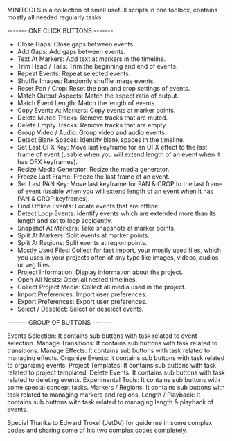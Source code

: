 MINITOOLS is a collection of small usefull scripts in one toolbox, contains mostly all needed regularly tasks.

 ------- ONE CLICK BUTTONS -------

- Close Gaps:               Close gaps between events.
- Add Gaps:                 Add gaps between events.
- Text At Markers:          Add text at markers in the timeline.
- Trim Head / Tails:        Trim the beginning and end of events.
- Repeat Events:            Repeat selected events.
- Shuffle Images:           Randomly shuffle image events.
- Reset Pan / Crop:         Reset the pan and crop settings of events.
- Match Output Aspects:     Match the aspect ratio of output.
- Match Event Length:       Match the length of events.
- Copy Events At Markers:   Copy events at marker points.
- Delete Muted Tracks:      Remove tracks that are muted.
- Delete Empty Tracks:      Remove tracks that are empty.
- Group Video / Audio:      Group video and audio events.
- Detect Blank Spaces:      Identify blank spaces in the timeline.
- Set Last OFX Key:         Move last keyframe for an OFX effect to the last frame of event (usable when you will extend length of an event when it has OFX keyframes).
- Resize Media Generator:   Resize the media generator.
- Freeze Last Frame:        Freeze the last frame of an event.
- Set Last PAN Key:         Move last keyframe for PAN & CROP to the last frame of event (usable when you will extend length of an event when it has PAN & CROP keyframes).
- Find Offline Events:      Locate events that are offline.
- Detect Loop Events:       Identify events which are extended more than its length and set to loop accidently.
- Snapshot At Markers:      Take snapshots at marker points.
- Split At Markers:         Split events at marker points.
- Split At Regions:         Split events at region points.
- Mostly Used Files:        Collect for fast import, your mostly used files, which you uses in your projects often of any type like images, videos, audios or veg files.
- Project Information:      Display information about the project.
- Open All Nests:           Open all nested timelines.
- Collect Project Media:    Collect all media used in the project.
- Import Preferences:       Import user preferences.
- Export Preferences:       Export user preferences.
- Select / Deselect:        Select or deselect events.

 ------- GROUP OF BUTTONS -------

Events Selection:           It contains sub buttons with task related to event selection.
Manage Transitions:         It contains sub buttons with task related to transitions.
Manage Effects:             It contains sub buttons with task related to managing effects.
Organize Events:            It contains sub buttons with task related to organizing events.
Project Templates:          It contains sub buttons with task related to project templated.
Delete Events:              It contains sub buttons with task related to deleting events.
Experimental Tools:         It contains sub buttons with some special concept tasks.
Markers / Regions:          It contains sub buttons with task related to managing markers and regions.
Length / Playback:          It contains sub buttons with task related to managing length & playback of events.
 

Special Thanks to Edward Troxel (JetDV) for guide me in some complex codes
and sharing some of his two complex codes completely.
